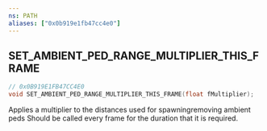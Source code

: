 ```yaml
---
ns: PATH
aliases: ["0x0b919e1fb47cc4e0"]
---
```

## SET_AMBIENT_PED_RANGE_MULTIPLIER_THIS_FRAME

```c
// 0x0B919E1FB47CC4E0
void SET_AMBIENT_PED_RANGE_MULTIPLIER_THIS_FRAME(float fMultiplier);
```

Applies a multiplier to the distances used for spawningremoving ambient peds Should be called every frame for the duration that it is required.

